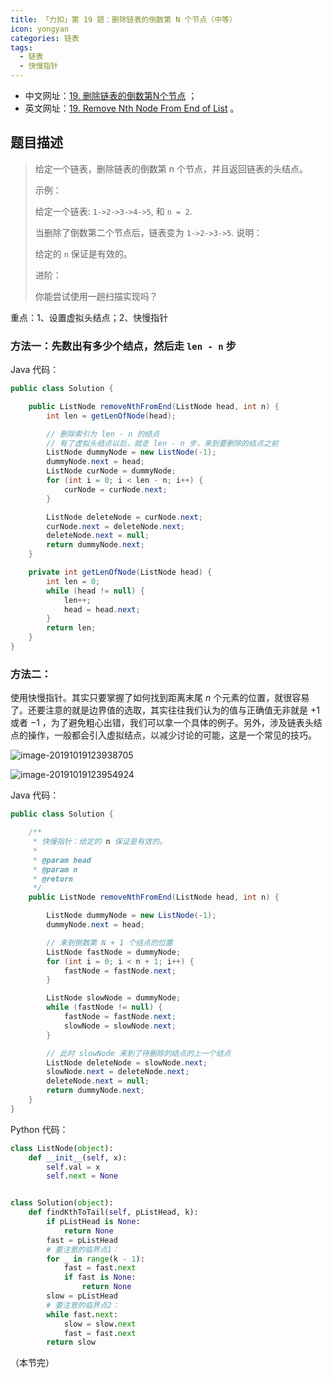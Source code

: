 ```yaml
---
title: 「力扣」第 19 题：删除链表的倒数第 N 个节点（中等）
icon: yongyan
categories: 链表
tags:
  - 链表
  - 快慢指针
---
```


+ 中文网址：[19. 删除链表的倒数第N个节点](https://leetcode-cn.com/problems/remove-nth-node-from-end-of-list/description/) ；
+ 英文网址：[19. Remove Nth Node From End of List](https://leetcode.com/problems/remove-nth-node-from-end-of-list/description/) 。

## 题目描述

> 给定一个链表，删除链表的倒数第 n 个节点，并且返回链表的头结点。
>
> 示例：
>
> 给定一个链表: `1->2->3->4->5`, 和 `n = 2`.
>
> 当删除了倒数第二个节点后，链表变为 `1->2->3->5`.
> 说明：
>
> 给定的 `n` 保证是有效的。
>
> 进阶：
>
> 你能尝试使用一趟扫描实现吗？

重点：1、设置虚拟头结点；2、快慢指针

### 方法一：先数出有多少个结点，然后走 `len - n` 步

Java 代码：

```java
public class Solution {

    public ListNode removeNthFromEnd(ListNode head, int n) {
        int len = getLenOfNode(head);

        // 删除索引为 len - n 的结点
        // 有了虚拟头结点以后，就走 len - n 步，来到要删除的结点之前
        ListNode dummyNode = new ListNode(-1);
        dummyNode.next = head;
        ListNode curNode = dummyNode;
        for (int i = 0; i < len - n; i++) {
            curNode = curNode.next;
        }

        ListNode deleteNode = curNode.next;
        curNode.next = deleteNode.next;
        deleteNode.next = null;
        return dummyNode.next;
    }

    private int getLenOfNode(ListNode head) {
        int len = 0;
        while (head != null) {
            len++;
            head = head.next;
        }
        return len;
    }
}
```

### 方法二：

使用快慢指针。其实只要掌握了如何找到距离末尾 $n$ 个元素的位置，就很容易了。还要注意的就是边界值的选取，其实往往我们认为的值与正确值无非就是 $+1$ 或者 $-1$ ，为了避免粗心出错，我们可以拿一个具体的例子。另外，涉及链表头结点的操作，一般都会引入虚拟结点，以减少讨论的可能，这是一个常见的技巧。

![image-20191019123938705](https://tva1.sinaimg.cn/large/006y8mN6gy1g83eo97mocj310y0d60tk.jpg)

![image-20191019123954924](https://tva1.sinaimg.cn/large/006y8mN6gy1g83eoivq2gj30vz0u0acd.jpg)

Java 代码：

```java
public class Solution {

    /**
     * 快慢指针：给定的 n 保证是有效的。
     *
     * @param head
     * @param n
     * @return
     */
    public ListNode removeNthFromEnd(ListNode head, int n) {

        ListNode dummyNode = new ListNode(-1);
        dummyNode.next = head;

        // 来到倒数第 N + 1 个结点的位置
        ListNode fastNode = dummyNode;
        for (int i = 0; i < n + 1; i++) {
            fastNode = fastNode.next;
        }

        ListNode slowNode = dummyNode;
        while (fastNode != null) {
            fastNode = fastNode.next;
            slowNode = slowNode.next;
        }

        // 此时 slowNode 来到了待删除的结点的上一个结点
        ListNode deleteNode = slowNode.next;
        slowNode.next = deleteNode.next;
        deleteNode.next = null;
        return dummyNode.next;
    }
}
```

Python 代码：

```python
class ListNode(object):
    def __init__(self, x):
        self.val = x
        self.next = None


class Solution(object):
    def findKthToTail(self, pListHead, k):
        if pListHead is None:
            return None
        fast = pListHead
        # 要注意的临界点1：
        for _ in range(k - 1):
            fast = fast.next
            if fast is None:
                return None
        slow = pListHead
        # 要注意的临界点2：
        while fast.next:
            slow = slow.next
            fast = fast.next
        return slow
```

（本节完）